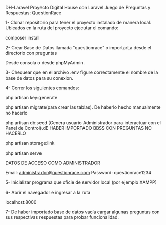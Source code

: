DH-Laravel
Proyecto Digital House con Laravel
Juego de Preguntas y Respuestas: QuestionRace

1- Clonar repositorio para tener el proyecto instalado de manera local. Ubicados en la ruta del proyecto ejecutar el comando:

composer install

2- Crear Base de Datos llamada "questionrace" o importarLa desde el directorio con preguntas

Desde consola o desde phpMyAdmin.

3- Chequear que en el archivo .env figure correctamente el nombre de la base de datos para su conexion.

4- Correr los siguientes comandos:

php artisan key:generate

php artisan migrate(para crear las tablas). De haberlo hecho manualmente no hacerlo

php artisan db:seed (Genera usuario Administrador para interactuar con el Panel de Control).dE HABER IMPORTADO BBSS CON PREGUNTAS NO HACERLO

php artisan storage:link

php artisan serve

DATOS DE ACCESO COMO ADMINISTRADOR

Email: administrador@questionrace.com Password: questionrace1234

5- Inicializar programa que oficie de servidor local (por ejemplo XAMPP)

6- Abrir el navegador e ingresar a la ruta

localhost:8000

7- De haber importado base de datos vacía cargar algunas preguntas con sus respectivas respuestas para probar funcionalidad.



